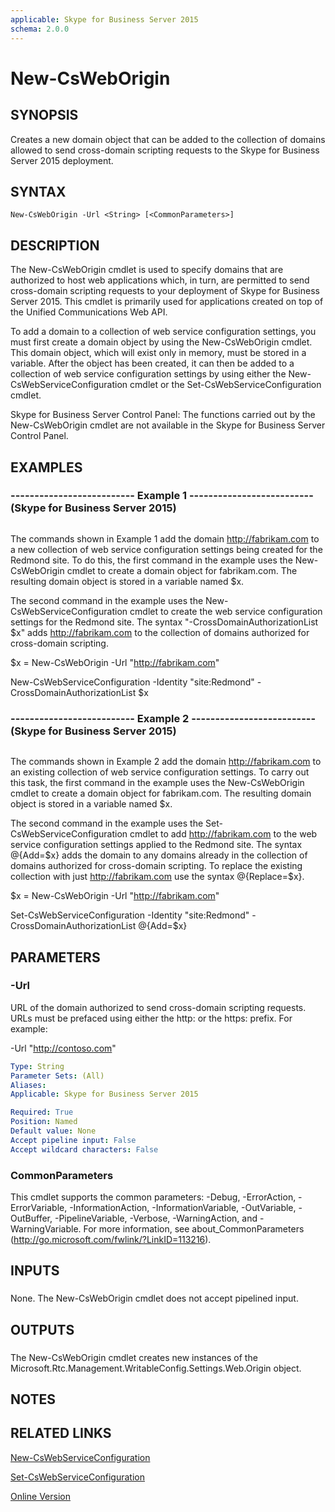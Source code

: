 ```yaml
---
applicable: Skype for Business Server 2015
schema: 2.0.0
---
```


# New-CsWebOrigin

## SYNOPSIS
Creates a new domain object that can be added to the collection of domains allowed to send cross-domain scripting requests to the Skype for Business Server 2015 deployment.

## SYNTAX

```
New-CsWebOrigin -Url <String> [<CommonParameters>]
```

## DESCRIPTION
The New-CsWebOrigin cmdlet is used to specify domains that are authorized to host web applications which, in turn, are permitted to send cross-domain scripting requests to your deployment of Skype for Business Server 2015.
This cmdlet is primarily used for applications created on top of the Unified Communications Web API.

To add a domain to a collection of web service configuration settings, you must first create a domain object by using the New-CsWebOrigin cmdlet.
This domain object, which will exist only in memory, must be stored in a variable.
After the object has been created, it can then be added to a collection of web service configuration settings by using either the New-CsWebServiceConfiguration cmdlet or the Set-CsWebServiceConfiguration cmdlet.

Skype for Business Server Control Panel: The functions carried out by the New-CsWebOrigin cmdlet are not available in the Skype for Business Server Control Panel.

## EXAMPLES

### -------------------------- Example 1 -------------------------- (Skype for Business Server 2015)
```

```

The commands shown in Example 1 add the domain http://fabrikam.com to a new collection of web service configuration settings being created for the Redmond site.
To do this, the first command in the example uses the New-CsWebOrigin cmdlet to create a domain object for fabrikam.com.
The resulting domain object is stored in a variable named $x.

The second command in the example uses the New-CsWebServiceConfiguration cmdlet to create the web service configuration settings for the Redmond site.
The syntax "-CrossDomainAuthorizationList $x" adds http://fabrikam.com to the collection of domains authorized for cross-domain scripting.

$x = New-CsWebOrigin -Url "http://fabrikam.com"

New-CsWebServiceConfiguration -Identity "site:Redmond" - CrossDomainAuthorizationList $x

### -------------------------- Example 2 -------------------------- (Skype for Business Server 2015)
```

```

The commands shown in Example 2 add the domain http://fabrikam.com to an existing collection of web service configuration settings.
To carry out this task, the first command in the example uses the New-CsWebOrigin cmdlet to create a domain object for fabrikam.com.
The resulting domain object is stored in a variable named $x.

The second command in the example uses the Set-CsWebServiceConfiguration cmdlet to add http://fabrikam.com to the web service configuration settings applied to the Redmond site.
The syntax @{Add=$x} adds the domain to any domains already in the collection of domains authorized for cross-domain scripting.
To replace the existing collection with just http://fabrikam.com use the syntax @{Replace=$x}.

$x = New-CsWebOrigin -Url "http://fabrikam.com"

Set-CsWebServiceConfiguration -Identity "site:Redmond" - CrossDomainAuthorizationList @{Add=$x}

## PARAMETERS

### -Url
URL of the domain authorized to send cross-domain scripting requests.
URLs must be prefaced using either the http: or the https: prefix.
For example:

-Url "http://contoso.com"

```yaml
Type: String
Parameter Sets: (All)
Aliases: 
Applicable: Skype for Business Server 2015

Required: True
Position: Named
Default value: None
Accept pipeline input: False
Accept wildcard characters: False
```

### CommonParameters
This cmdlet supports the common parameters: -Debug, -ErrorAction, -ErrorVariable, -InformationAction, -InformationVariable, -OutVariable, -OutBuffer, -PipelineVariable, -Verbose, -WarningAction, and -WarningVariable. For more information, see about_CommonParameters (http://go.microsoft.com/fwlink/?LinkID=113216).

## INPUTS

###  
None.
The New-CsWebOrigin cmdlet does not accept pipelined input.

## OUTPUTS

###  
The New-CsWebOrigin cmdlet creates new instances of the Microsoft.Rtc.Management.WritableConfig.Settings.Web.Origin object.

## NOTES

## RELATED LINKS

[New-CsWebServiceConfiguration]()

[Set-CsWebServiceConfiguration]()

[Online Version](http://technet.microsoft.com/EN-US/library/16053a99-b5ff-45e1-be95-b04e3f2fe528(OCS.16).aspx)

